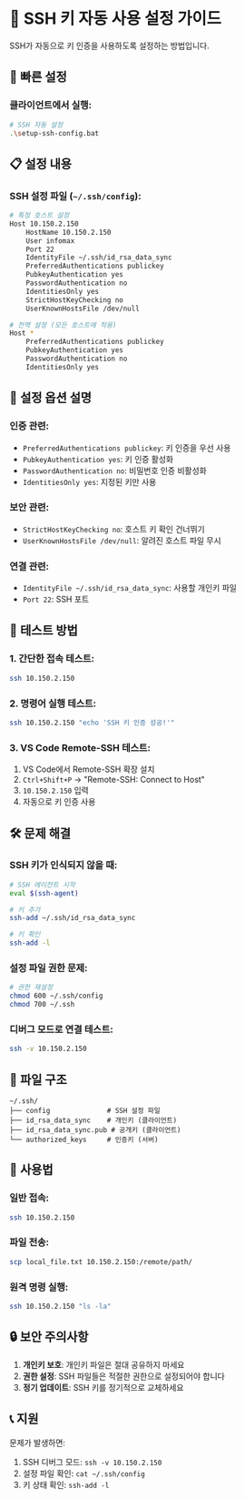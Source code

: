 # 🔑 SSH 키 자동 사용 설정 가이드

SSH가 자동으로 키 인증을 사용하도록 설정하는 방법입니다.

## 🚀 빠른 설정

### 클라이언트에서 실행:
```bash
# SSH 자동 설정
.\setup-ssh-config.bat
```

## 📋 설정 내용

### SSH 설정 파일 (`~/.ssh/config`):

```bash
# 특정 호스트 설정
Host 10.150.2.150
    HostName 10.150.2.150
    User infomax
    Port 22
    IdentityFile ~/.ssh/id_rsa_data_sync
    PreferredAuthentications publickey
    PubkeyAuthentication yes
    PasswordAuthentication no
    IdentitiesOnly yes
    StrictHostKeyChecking no
    UserKnownHostsFile /dev/null

# 전역 설정 (모든 호스트에 적용)
Host *
    PreferredAuthentications publickey
    PubkeyAuthentication yes
    PasswordAuthentication no
    IdentitiesOnly yes
```

## 🔧 설정 옵션 설명

### 인증 관련:
- `PreferredAuthentications publickey`: 키 인증을 우선 사용
- `PubkeyAuthentication yes`: 키 인증 활성화
- `PasswordAuthentication no`: 비밀번호 인증 비활성화
- `IdentitiesOnly yes`: 지정된 키만 사용

### 보안 관련:
- `StrictHostKeyChecking no`: 호스트 키 확인 건너뛰기
- `UserKnownHostsFile /dev/null`: 알려진 호스트 파일 무시

### 연결 관련:
- `IdentityFile ~/.ssh/id_rsa_data_sync`: 사용할 개인키 파일
- `Port 22`: SSH 포트

## 🧪 테스트 방법

### 1. 간단한 접속 테스트:
```bash
ssh 10.150.2.150
```

### 2. 명령어 실행 테스트:
```bash
ssh 10.150.2.150 "echo 'SSH 키 인증 성공!'"
```

### 3. VS Code Remote-SSH 테스트:
1. VS Code에서 Remote-SSH 확장 설치
2. `Ctrl+Shift+P` → "Remote-SSH: Connect to Host"
3. `10.150.2.150` 입력
4. 자동으로 키 인증 사용

## 🛠️ 문제 해결

### SSH 키가 인식되지 않을 때:
```bash
# SSH 에이전트 시작
eval $(ssh-agent)

# 키 추가
ssh-add ~/.ssh/id_rsa_data_sync

# 키 확인
ssh-add -l
```

### 설정 파일 권한 문제:
```bash
# 권한 재설정
chmod 600 ~/.ssh/config
chmod 700 ~/.ssh
```

### 디버그 모드로 연결 테스트:
```bash
ssh -v 10.150.2.150
```

## 📁 파일 구조

```
~/.ssh/
├── config              # SSH 설정 파일
├── id_rsa_data_sync    # 개인키 (클라이언트)
├── id_rsa_data_sync.pub # 공개키 (클라이언트)
└── authorized_keys     # 인증키 (서버)
```

## 🎯 사용법

### 일반 접속:
```bash
ssh 10.150.2.150
```

### 파일 전송:
```bash
scp local_file.txt 10.150.2.150:/remote/path/
```

### 원격 명령 실행:
```bash
ssh 10.150.2.150 "ls -la"
```

## 🔒 보안 주의사항

1. **개인키 보호**: 개인키 파일은 절대 공유하지 마세요
2. **권한 설정**: SSH 파일들은 적절한 권한으로 설정되어야 합니다
3. **정기 업데이트**: SSH 키를 정기적으로 교체하세요

## 📞 지원

문제가 발생하면:
1. SSH 디버그 모드: `ssh -v 10.150.2.150`
2. 설정 파일 확인: `cat ~/.ssh/config`
3. 키 상태 확인: `ssh-add -l` 